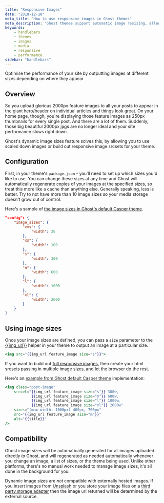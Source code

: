 ```yaml
---
title: "Responsive Images"
date: "2018-12-18"
meta_title: "How to use responsive images in Ghost themes"
meta_description: "Ghost themes support automatic image resizing, allowing you to use a minimal handlebars helper to output different image sizes."
keywords:
    - handlebars
    - themes
    - images
    - media
    - responsive
    - performance
sidebar: "handlebars"
---
```


Optimise the performance of your site by outputting images at different sizes depending on where they appear

## Overview

So you upload glorious 2000px feature images to all your posts to appear in the giant hero/header on individual articles and things look great. On your home page, though, you're displaying those feature images as 250px thumbnails for every single post. And there are a lot of them. Suddenly, those big beautiful 2000px jpgs are no longer ideal and your site performance slows right down.

Ghost's dynamic image sizes feature solves this, by allowing you to use scaled down images or build out responsive image srcsets for your theme. 


## Configuration

First, in your theme's `package.json` - you'll need to set up which sizes you'd like to use. You can change these sizes at any time and Ghost will automatically regenerate copies of your images at the specified sizes, so treat this more like a cache than anything else. Generally speaking, less is better. Try to not have more than 10 image sizes so your media storage doesn't grow out of control.

Here's a sample of [the image sizes in Ghost's default Casper theme](https://github.com/TryGhost/Casper/blob/master/package.json).

```json:title=package.json
"config": {
    "image_sizes": {
        "xxs": {
            "width": 30
        },
        "xs": {
            "width": 100
        },
        "s": {
            "width": 300
        },
        "m": {
            "width": 600
        },
        "l": {
            "width": 1000
        },
        "xl": {
            "width": 2000
        }
    }
}
```


## Using image sizes

Once your image sizes are defined, you can pass a `size` parameter to the [{{img_url}}](/api/handlebars-themes/helpers/img_url/) helper in your theme to output an image at a particular size.

```handlebars
<img src="{{img_url feature_image size="s"}}">
```

If you want to build out [full responsive images](https://medium.freecodecamp.org/a-guide-to-responsive-images-with-ready-to-use-templates-c400bd65c433), then create your html srcsets passing in multiple image sizes, and let the browser do the rest.

Here's an [example from Ghost default Casper theme](https://github.com/TryGhost/Casper/blob/master/partials/post-card.hbs) implementation:

```handlebars:title=index.hbs
<img class="post-image"
    srcset="{{img_url feature_image size="s"}} 300w,
            {{img_url feature_image size="m"}} 600w,
            {{img_url feature_image size="l"}} 1000w,
            {{img_url feature_image size="xl"}} 2000w"
    sizes="(max-width: 1000px) 400px, 700px"
    src="{{img_url feature_image size="m"}}"
    alt="{{title}}"
/>
```

## Compatibility

Ghost image sizes will be automatically generated for all images uploaded directly _to_ Ghost, and will regenerated as needed automatically whenever you change an image, a list of sizes, or the theme being used. Unlike other platforms, there's no manual work needed to manage image sizes, it's all done in the background for you.

Dynamic image sizes are _not_ compatible with externally hosted images. If you insert images from [Unsplash](https://docs.ghost.org/integrations/unsplash/) or you store your image files on a [third party storage adapter](https://docs.ghost.org/integrations/storage/) then the image url returned will be determined by the external source.

